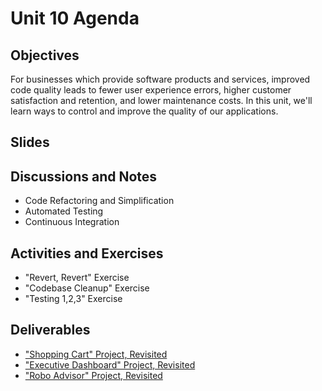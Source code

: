 # Unit 10 Agenda

## Objectives

For businesses which provide software products and services, improved code quality leads to fewer user experience errors, higher customer satisfaction and retention, and lower maintenance costs. In this unit, we'll learn ways to control and improve the quality of our applications.

## Slides

## Discussions and Notes

  + Code Refactoring and Simplification
  + Automated Testing
  + Continuous Integration

## Activities and Exercises

  + "Revert, Revert" Exercise
  + "Codebase Cleanup" Exercise
  + "Testing 1,2,3" Exercise

## Deliverables

  + ["Shopping Cart" Project, Revisited](/projects/shopping-cart/revisited.md)
  + ["Executive Dashboard" Project, Revisited](/projects/exec-dash/revisited.md)
  + ["Robo Advisor" Project, Revisited](/projects/robo-advisor/revisited.md)
